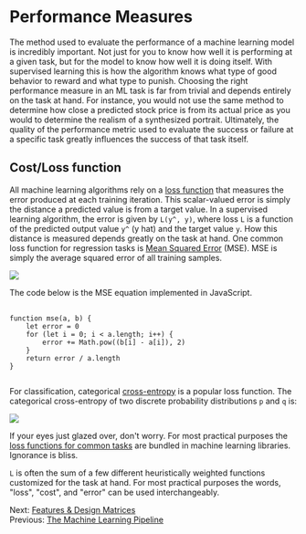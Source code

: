 # Performance Measures

The method used to evaluate the performance of a machine learning model is incredibly important. Not just for you to know how well it is performing at a given task, but for the model to know how well it is doing itself. With supervised learning this is how the algorithm knows what type of good behavior to reward and what type to punish. Choosing the right performance measure in an ML task is far from trivial and depends entirely on the task at hand. For instance, you would not use the same method to determine how close a predicted stock price is from its actual price as you would to determine the realism of a synthesized portrait. Ultimately, the quality of the performance metric used to evaluate the success or failure at a specific task greatly influences the success of that task itself.

## Cost/Loss function

All machine learning algorithms rely on a [loss function](https://heartbeat.fritz.ai/5-regression-loss-functions-all-machine-learners-should-know-4fb140e9d4b0) that measures the error produced at each training iteration. This scalar-valued error is simply the distance a predicted value is from a target value. In a supervised learning algorithm, the error is given by `L(y^, y)`, where loss `L` is a function of the predicted output value `y^` (y hat) and the target value `y`. How this distance is measured depends greatly on the task at hand. One common loss function for regression tasks is [Mean Squared Error](https://en.wikipedia.org/wiki/Mean_squared_error) (MSE). MSE is simply the average squared error of all training samples.

<section class="media" data-fullwidth="false">
    <img src="images/mse.svg">
</section>

The code below is the MSE equation implemented in JavaScript<span class="marginal-note" data-info='See this [gist](https://gist.github.com/brannondorsey/7462ae795cb11d32b480429182aff9f6) for a comparison of MSE implemented in C, Python, and JavaScript'></span>.

<pre class="code">
    <code class="js" data-wrap="true">
function mse(a, b) {
	let error = 0
	for (let i = 0; i < a.length; i++) {
		error += Math.pow((b[i] - a[i]), 2)
	}
	return error / a.length
}
    </code>
</pre>

For classification, categorical [cross-entropy](https://en.wikipedia.org/wiki/Cross_entropy) is a popular loss function. The categorical cross-entropy of two discrete probability distributions `p` and `q` is:

<section class="media" data-fullwidth="false">
    <img src="images/cross-entropy.svg">
</section>

If your eyes just glazed over, don't worry. For most practical purposes the [loss functions for common tasks](https://keras.io/losses/) are bundled in machine learning libraries. Ignorance is bliss. 

`L` is often the sum of a few different heuristically weighted functions customized for the task at hand. For most practical purposes the words, "loss", "cost", and "error" can be used interchangeably.  

Next: [Features & Design Matrices](features-and-design-matrices.html)<br>
Previous: [The Machine Learning Pipeline](the-ml-pipeline.html)
